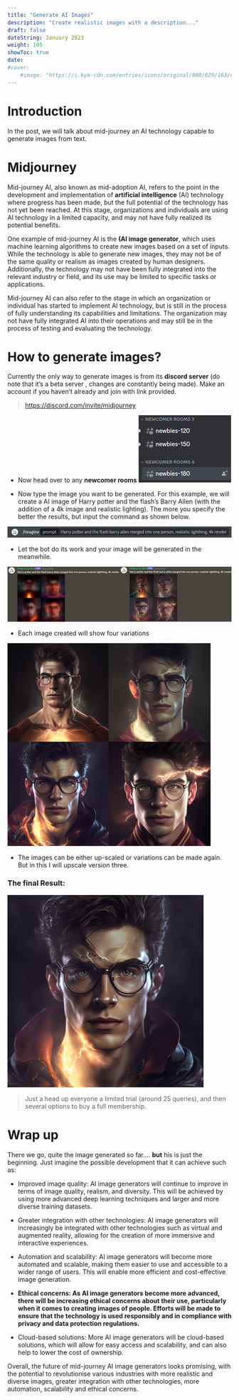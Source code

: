 ```yaml
---
title: "Generate AI Images"
description: "Create realistic images with a description..."
draft: false
dateString: January 2023
weight: 105
showToc: true
date: 
#cover:
    #image: "https://i.kym-cdn.com/entries/icons/original/000/029/163/cover6.jpg"
---
```


# Introduction
In the post, we will talk about mid-journey an AI technology capable to generate images from text.

# Midjourney 
Mid-journey AI, also known as mid-adoption AI, refers to the point in the development and implementation of **artificial intelligence** (AI) technology where progress has been made, but the full potential of the technology has not yet been reached. At this stage, organizations and individuals are using AI technology in a limited capacity, and may not have fully realized its potential benefits.

One example of mid-journey AI is the **(AI image generator**, which uses machine learning algorithms to create new images based on a set of inputs. While the technology is able to generate new images, they may not be of the same quality or realism as images created by human designers. Additionally, the technology may not have been fully integrated into the relevant industry or field, and its use may be limited to specific tasks or applications.

Mid-journey AI can also refer to the stage in which an organization or individual has started to implement AI technology, but is still in the process of fully understanding its capabilities and limitations. The organization may not have fully integrated AI into their operations and may still be in the process of testing and evaluating the technology.




# How to generate images?
Currently the only way to generate images is from its **discord server** (do note that it’s a beta server , changes are constantly being made). Make an account if you haven’t already and join with link provided.

>  https://discord.com/invite/midjourney

- Now head over to any **newcomer rooms**
![](/posts/secondpost/server.jpg)

- Now type the image you want to be generated. For this example, we will create a AI image of Harry potter and the flash’s Barry Allen (with the addition of a 4k image and realistic lighting). The more you specify the better the results, but input the command as shown below. 

![](/posts/secondpost/command.jpg)

-  Let the bot do its work and your image will be generated in the meanwhile.

![](/posts/secondpost/generate.jpg)

-  Each image created will show four variations

![](/posts/secondpost/images.jpg)

-  The images can be either up-scaled or variations can be made again. But in this I will upscale version three.

### **The final Result:**

![](/posts/secondpost/final.jpg)


>   Just a head up everyone a limited trial (around 25 queries), and then several options to buy a full membership.

# Wrap up

There we go, quite the image generated so far.... **but** his is just the beginning. Just imagine the possible development that it can achieve such as:

- Improved image quality: AI image generators will continue to improve in terms of image quality, realism, and diversity. This will be achieved by using more advanced deep learning techniques and larger and more diverse training datasets.

- Greater integration with other technologies: AI image generators will increasingly be integrated with other technologies such as virtual and augmented reality, allowing for the creation of more immersive and interactive experiences.

- Automation and scalability: AI image generators will become more automated and scalable, making them easier to use and accessible to a wider range of users. This will enable more efficient and cost-effective image generation.

- **Ethical concerns: As AI image generators become more advanced, there will be increasing ethical concerns about their use, particularly when it comes to creating images of people. Efforts will be made to ensure that the technology is used responsibly and in compliance with privacy and data protection regulations.**

- Cloud-based solutions: More AI image generators will be cloud-based solutions, which will allow for easy access and scalability, and can also help to lower the cost of ownership.

Overall, the future of mid-journey AI image generators looks promising, with the potential to revolutionise various industries with more realistic and diverse images, greater integration with other technologies, more automation, scalability and ethical concerns.

